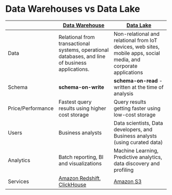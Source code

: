 # Data Warehouses vs Data Lake

|                   | [Data Warehouse](DataWarehouses.md)                                                                                                     | [Data Lake](DataLake.md)                                                                                         |
|-------------------|-----------------------------------------------------------------------------------------------------------------------------------------|------------------------------------------------------------------------------------------------------------------|
| Data              | Relational from transactional systems, operational databases, and line of business applications.                                        | Non-relational and relational from IoT devices, web sites, mobile apps, social media, and corporate applications |
| Schema            | **schema-on-write**                                                                                                                     | **schema-on-read** - written at the time of analysis                                                             |
| Price/Performance | Fastest query results using higher cost storage                                                                                         | Query results getting faster using low-cost storage                                                              |
| Users             | Business analysts                                                                                                                       | Data scientists, Data developers, and Business analysts (using curated data)                                     |
| Analytics         | Batch reporting, BI and visualizations                                                                                                  | Machine Learning, Predictive analytics, data discovery and profiling                                             |
| Services          | [Amazon Redshift](../../../2_AWSServices/10_BigDataServices/StorageDBs/DataWarehouse/AmazonRedshift.md), [ClickHouse](../ClickHouse.md) | [Amazon S3](../../../2_AWSServices/10_BigDataServices/StorageDBs/DataLakes/S3DataLake.md)                        |